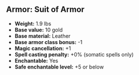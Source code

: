 ## Armor: Suit of Armor
- **Weight:** 1.9 lbs
- **Base value:** 10 gold
- **Base material:** Leather
- **Base armor class bonus:** -1
- **Magic cancellation:** +1
- **Spell casting penalty:** +0% (somatic spells only)
- **Enchantable:** Yes
- **Safe enchantable level:** +5 or below
